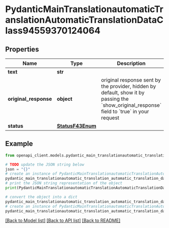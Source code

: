 # PydanticMainTranslationautomaticTranslationAutomaticTranslationDataClass94559370124064


## Properties

Name | Type | Description | Notes
------------ | ------------- | ------------- | -------------
**text** | **str** |  | 
**original_response** | **object** | original response sent by the provider, hidden by default, show it by passing the &#x60;show_original_response&#x60; field to &#x60;true&#x60; in your request | [optional] 
**status** | [**StatusF43Enum**](StatusF43Enum.md) |  | 

## Example

```python
from openapi_client.models.pydantic_main_translationautomatic_translation_automatic_translation_data_class94559370124064 import PydanticMainTranslationautomaticTranslationAutomaticTranslationDataClass94559370124064

# TODO update the JSON string below
json = "{}"
# create an instance of PydanticMainTranslationautomaticTranslationAutomaticTranslationDataClass94559370124064 from a JSON string
pydantic_main_translationautomatic_translation_automatic_translation_data_class94559370124064_instance = PydanticMainTranslationautomaticTranslationAutomaticTranslationDataClass94559370124064.from_json(json)
# print the JSON string representation of the object
print(PydanticMainTranslationautomaticTranslationAutomaticTranslationDataClass94559370124064.to_json())

# convert the object into a dict
pydantic_main_translationautomatic_translation_automatic_translation_data_class94559370124064_dict = pydantic_main_translationautomatic_translation_automatic_translation_data_class94559370124064_instance.to_dict()
# create an instance of PydanticMainTranslationautomaticTranslationAutomaticTranslationDataClass94559370124064 from a dict
pydantic_main_translationautomatic_translation_automatic_translation_data_class94559370124064_form_dict = pydantic_main_translationautomatic_translation_automatic_translation_data_class94559370124064.from_dict(pydantic_main_translationautomatic_translation_automatic_translation_data_class94559370124064_dict)
```
[[Back to Model list]](../README.md#documentation-for-models) [[Back to API list]](../README.md#documentation-for-api-endpoints) [[Back to README]](../README.md)


